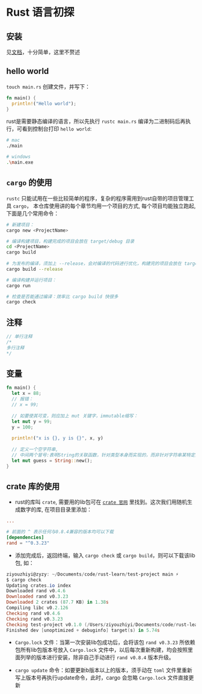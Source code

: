 # Rust 语言初探

## 安装

见[文档](https://www.rust-lang.org/zh-CN/tools/install)，十分简单，这里不赘述


## hello world

`touch main.rs` 创建文件，并写下：

```rust
fn main() {
  println!("Hello world");
}
```

rust是需要静态编译的语言，所以先执行 `rustc main.rs` 编译为二进制码后再执行，可看到控制台打印 `hello world`:

```bash
# mac
./main

# windows
.\main.exe
```

## `cargo` 的使用
`rustc` 只能试用在一些比较简单的程序，复杂的程序需用到rust自带的项目管理工具 `cargo`，
本仓库使用讲的每个章节均用一个项目的方式, 每个项目均能独立跑起, 下面是几个常用命令：

```bash
# 新建项目：
cargo new <ProjectName>

# 编译构建项目，构建完成的项目会放在 target/debug 目录
cd <ProjectName>
cargo build
 
# 为发布的编译，须加上 --release，会对编译的代码进行优化，构建完的项目会放在 target/release 目录
cargo build --release

# 编译构建并运行项目：
cargo run

# 检查是否能通过编译：效率比 cargo build 快很多
cargo check
```

## 注释

```rust
// 单行注释
/*
多行注释
*/
```

## 变量


```rust
fn main() {
  let x = 88;
  // 报错：
  // x = 99;
  
  // 如要使其可变，则应加上 mut 关键字，immutable缩写：
  let mut y = 99;
  y = 100;
  
  println!("x is {}, y is {}", x, y)
  
  // 定义一个空字符串, 
  // 中间两个冒号:表明String的关联函数，针对类型本身而实现的，而非针对字符串某特定实例实现的
  let mut guess = String::new();
}
```

## crate 库的使用

- rust的库叫 `crate`, 需要用的lib包可在 [`crate 官网`](https://crates.io/) 里找到。这次我们用随机生成数字的库, 在项目目录里添加：

```toml
...

# 前面的 ^ 表示任何与0.8.4兼容的版本均可以下载
[dependencies]
rand = "^0.3.23"
```

- 添加完成后，返回终端，输入 `cargo check` 或 `cargo build`，则可以下载该lib包, 如：

```powershell
ziyouzhiyi@zyzy: ~/Documents/code/rust-learn/test-project main ⚡
$ cargo check                                                                                                                                                                                                                                                      [11:57:13]
Updating crates.io index
Downloaded rand v0.4.6
Downloaded rand v0.3.23
Downloaded 2 crates (87.7 KB) in 1.38s
Compiling libc v0.2.126
Checking rand v0.4.6
Checking rand v0.3.23
Checking test-project v0.1.0 (/Users/ziyouzhiyi/Documents/code/rust-learn/test-project)
Finished dev [unoptimized + debuginfo] target(s) in 5.74s
```

- `Cargo.lock` 文件：当第一次安装lib包成功后，会将该包 `rand v0.3.23` 所依赖包所有lib包版本号放入 `Cargo.lock` 文件中，以后每次重新构建，均会按照里面列举的版本进行安装，除非自己手动进行 `rand v0.8.4` 版本升级。

- `cargo update` 命令：如要更新b版本以上的版本，须手动在 `toml` 文件里重新写上版本号再执行update命令，此时，cargo 会忽略 `Cargo.lock` 文件直接更新

